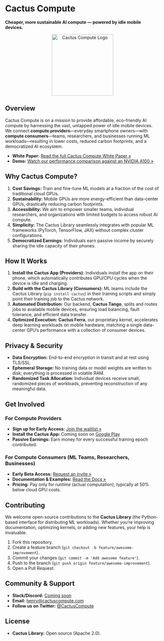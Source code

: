 # Cactus Compute
**Cheaper, more sustainable AI compute — powered by idle mobile devices.**

<p align="center">
  <img src="https://user-images.githubusercontent.com/cactus-compute/cactus-logo.png" alt="Cactus Compute Logo" width="200" />
</p>

## Overview
Cactus Compute is on a mission to provide affordable, eco-friendly AI compute by harnessing the vast, untapped power of idle mobile devices. We connect **compute providers**—everyday smartphone owners—with **compute consumers**—teams, researchers, and businesses running ML workloads—resulting in lower costs, reduced carbon footprints, and a democratized AI ecosystem.

- **White Paper:** [Read the full Cactus Compute White Paper »](#)  
- **Demo:** [Watch our performance comparison against an NVIDIA A100 »](https://cactuscompute.com)

## Why Cactus Compute?
1. **Cost Savings:** Train and fine-tune ML models at a fraction of the cost of traditional cloud GPUs.  
2. **Sustainability:** Mobile GPUs are more energy-efficient than data-center GPUs, drastically reducing carbon footprints.  
3. **Accessibility:** We aim to empower smaller teams, individual researchers, and organizations with limited budgets to access robust AI compute.  
4. **Simplicity:** The Cactus Library seamlessly integrates with popular ML frameworks (PyTorch, TensorFlow, JAX) without complex cluster configurations.  
5. **Democratized Earnings:** Individuals earn passive income by securely sharing the idle capacity of their phones.

## How It Works
1. **Install the Cactus App (Providers):** Individuals install the app on their phone, which automatically contributes GPU/CPU cycles when the device is idle and charging.  
2. **Build with the Cactus Library (Consumers):** ML teams include the Cactus Library (`pip install cactus`) in their training scripts and simply point their training job to the Cactus network.  
3. **Automated Distribution:** Our backend, **Cactus Tango**, splits and routes jobs to available mobile devices, ensuring load balancing, fault tolerance, and efficient data transfer.  
4. **Optimized Execution:** **Cactus Ferra**, our proprietary kernel, accelerates deep learning workloads on mobile hardware, matching a single data-center GPU’s performance with a collection of consumer devices.

## Privacy & Security
- **Data Encryption:** End-to-end encryption in transit and at rest using TLS/SSL.  
- **Ephemeral Storage:** No training data or model weights are written to disk; everything is processed in volatile RAM.  
- **Randomized Task Allocation:** Individual devices receive small, randomized pieces of workloads, preventing reconstruction of any meaningful data.  

## Get Involved
### For Compute Providers
- **Sign up for Early Access:** [Join the waitlist »](https://cactuscompute.com)  
- **Install the Cactus App:** Coming soon on [Google Play](https://cactuscompute.com)  
- **Passive Earnings:** Earn money for every successful training epoch contributed.

### For Compute Consumers (ML Teams, Researchers, Businesses)
- **Early Beta Access:** [Request an invite »](https://cactuscompute.com)  
- **Documentation & Examples:** [Read the Docs »](#)  
- **Pricing:** Pay only for *runtime* (actual computation), typically at 50% below cloud GPU costs.

## Contributing
We welcome open-source contributions to the **Cactus Library** (the Python-based interface for distributing ML workloads). Whether you’re improving documentation, optimizing kernels, or adding new features, your help is invaluable.

1. Fork this repository.  
2. Create a feature branch (`git checkout -b feature/awesome-improvement`).  
3. Commit your changes (`git commit -m 'Add awesome feature'`).  
4. Push to the branch (`git push origin feature/awesome-improvement`).  
5. Open a Pull Request.  

## Community & Support
- **Slack/Discord:** [Coming soon](#) 
- **Email:** henry@cactuscompute.com  
- **Follow us on Twitter:** [@CactusCompute](#)

## License
- **Cactus Library:** Open source (Apache 2.0).  
